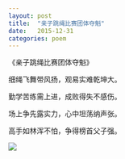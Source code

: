 ```yaml
---
layout: post
title:  "亲子跳绳比赛团体夺魁"
date:   2015-12-31
categories: poem
---
```

《亲子跳绳比赛团体夺魁》

细绳飞舞带风扬，观易实难乾坤大。

勤学苦练需上进，成败得失不感伤。

场上争先露实力，心中坦荡纳声张。

高手如林浑不怕，争得榜首父子强。

<!--more-->

![]({{site.url}}/Images/13.png)